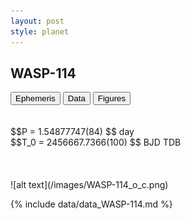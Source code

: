 ```yaml
---
layout: post
style: planet
---
```

<script src="../js/planets.js"></script>

## WASP-114

<!-- Tab links -->
<div class="tab">
<button class="tablinks" onclick="openCity(event, 'Ephemeris')">Ephemeris</button>
<button class="tablinks" onclick="openCity(event, 'Data')">Data</button>
<button class="tablinks" onclick="openCity(event, 'Figures')">Figures</button>
</div>

<!-- Tab content -->
<div id="Ephemeris" class="tabcontent" markdown="1">
<br/><br/>
$$P = 1.54877747(84) $$ day <br/>
$$T_0 = 2456667.7366(100) $$ BJD TDB
<br/><br/>
<br/><br/>
![alt text](/images/WASP-114_o_c.png)
</div>


<div id="Data" class="tabcontent" markdown="1">

{% include data/data_WASP-114.md %}

</div>
